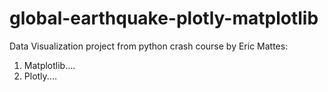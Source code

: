 # global-earthquake-plotly-matplotlib

Data Visualization project from python crash course by Eric Mattes:

1. Matplotlib....
2. Plotly....
